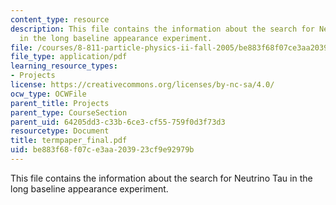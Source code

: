 ```yaml
---
content_type: resource
description: This file contains the information about the search for Neutrino Tau
  in the long baseline appearance experiment.
file: /courses/8-811-particle-physics-ii-fall-2005/be883f68f07ce3aa203923cf9e92979b_termpaper_final.pdf
file_type: application/pdf
learning_resource_types:
- Projects
license: https://creativecommons.org/licenses/by-nc-sa/4.0/
ocw_type: OCWFile
parent_title: Projects
parent_type: CourseSection
parent_uid: 64205dd3-c33b-6ce3-cf55-759f0d3f73d3
resourcetype: Document
title: termpaper_final.pdf
uid: be883f68-f07c-e3aa-2039-23cf9e92979b
---
```

This file contains the information about the search for Neutrino Tau in the long baseline appearance experiment.